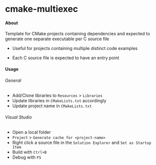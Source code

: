 # cmake-multiexec

#### About 

Template for CMake projects containing dependencies and expected to generate one separate executable per C source file

- Useful for projects containing multiple distinct code examples

- Each C source file is expected to have an entry point

#### Usage

###### General

- Add/Clone libraries to `Resources` > `Libraries`
- Update libraries in `CMakeLists.txt` accordingly
- Update project name in `CMakeLists.txt`

###### Visual Studio

- Open a local folder
- `Project` > `Generate cache for <project-name>`
- Right click a source file in the `Solution Explorer` and `Set as Startup Item`
- Build with `Ctrl+B`
- Debug with `F5`
